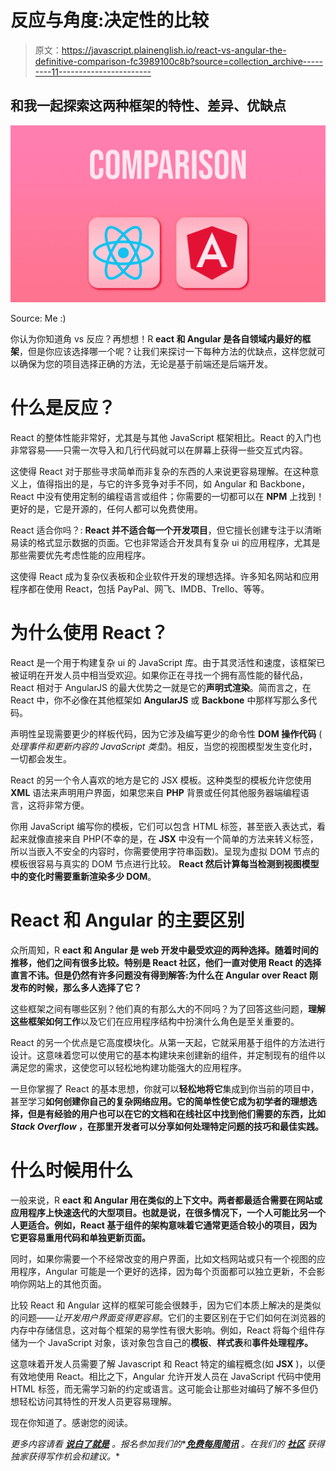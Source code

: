 # 反应与角度:决定性的比较

> 原文：<https://javascript.plainenglish.io/react-vs-angular-the-definitive-comparison-fc3989100c8b?source=collection_archive---------11----------------------->

## 和我一起探索这两种框架的特性、差异、优缺点

![](img/22b7fa822135ad839dc5317a4163306a.png)

Source: Me :)

你认为你知道角 vs 反应？再想想！R **eact 和 Angular 是各自领域内最好的框架**，但是你应该选择哪一个呢？让我们来探讨一下每种方法的优缺点，这样您就可以确保为您的项目选择正确的方法，无论是基于前端还是后端开发。

# 什么是反应？

React 的整体性能非常好，尤其是与其他 JavaScript 框架相比。React 的入门也非常容易——只需一次导入和几行代码就可以在屏幕上获得一些交互式内容。

这使得 React 对于那些寻求简单而非复杂的东西的人来说更容易理解。在这种意义上，值得指出的是，与它的许多竞争对手不同，如 Angular 和 Backbone，React 中没有使用定制的编程语言或组件；你需要的一切都可以在 **NPM** 上找到！更好的是，它是开源的，任何人都可以免费使用。

React 适合你吗？: **React 并不适合每一个开发项目**，但它擅长创建专注于以清晰易读的格式显示数据的页面。它也非常适合开发具有复杂 ui 的应用程序，尤其是那些需要优先考虑性能的应用程序。

这使得 React 成为复杂仪表板和企业软件开发的理想选择。许多知名网站和应用程序都在使用 React，包括 PayPal、网飞、IMDB、Trello、等等。

# 为什么使用 React？

React 是一个用于构建复杂 ui 的 JavaScript 库。由于其灵活性和速度，该框架已被证明在开发人员中相当受欢迎。如果你正在寻找一个拥有高性能的替代品，React 相对于 AngularJS 的最大优势之一就是它的**声明式渲染**。简而言之，在 React 中，你不必像在其他框架如 **AngularJS** 或 **Backbone** 中那样写那么多代码。

声明性呈现需要更少的样板代码，因为它涉及编写更少的命令性 **DOM 操作代码** ( *处理事件和更新内容的 JavaScript 类型*)。相反，当您的视图模型发生变化时，一切都会发生。

React 的另一个令人喜欢的地方是它的 JSX 模板。这种类型的模板允许您使用 **XML** 语法来声明用户界面，如果您来自 **PHP** 背景或任何其他服务器端编程语言，这将非常方便。

你用 JavaScript 编写你的模板，它们可以包含 HTML 标签，甚至嵌入表达式，看起来就像直接来自 PHP(不幸的是，在 **JSX** 中没有一个简单的方法来转义标签，所以当嵌入不安全的内容时，你需要使用字符串函数)。呈现为虚拟 DOM 节点的模板很容易与真实的 DOM 节点进行比较。 **React 然后计算每当检测到视图模型中的变化时需要重新渲染多少 DOM**。

# React 和 Angular 的主要区别

众所周知，R **eact 和 Angular 是 web 开发中最受欢迎的两种选择。随着时间的推移，他们之间有很多比较。特别是 React 社区，他们一直对使用 React 的选择直言不讳。但是仍然有许多问题没有得到解答:**为什么在 Angular over React 刚发布的时候，那么多人选择了它？****

这些框架之间有哪些区别？他们真的有那么大的不同吗？为了回答这些问题，**理解这些框架如何工作**以及它们在应用程序结构中扮演什么角色是至关重要的。

React 的另一个优点是它高度模块化。从第一天起，它就采用基于组件的方法进行设计。这意味着您可以使用它的基本构建块来创建新的组件，并定制现有的组件以满足您的需求，这使您可以轻松地构建功能强大的应用程序。

一旦你掌握了 React 的基本思想，你就可以**轻松地将它**集成到你当前的项目中，甚至学习**如何创建你自己的复杂网络应用。它的简单性使它成为初学者的理想选择，但是有经验的用户也可以在它的文档和在线社区中找到他们需要的东西，比如 *Stack Overflow* ，在那里开发者可以分享如何处理特定问题的技巧和最佳实践。**

# 什么时候用什么

一般来说，R **eact 和 Angular 用在类似的上下文中。两者都最适合需要在网站或应用程序上快速迭代的大型项目。也就是说，在很多情况下，一个人可能比另一个人更适合。例如，React 基于组件的架构意味着它通常更适合较小的项目，因为它更容易重用代码和单独更新页面。**

同时，如果你需要一个不经常改变的用户界面，比如文档网站或只有一个视图的应用程序，Angular 可能是一个更好的选择，因为每个页面都可以独立更新，不会影响你网站上的其他页面。

比较 React 和 Angular 这样的框架可能会很棘手，因为它们本质上解决的是类似的问题——*让开发用户界面变得更容易*。它们的主要区别在于它们如何在浏览器的内存中存储信息，这对每个框架的易学性有很大影响。例如，React 将每个组件存储为一个 JavaScript 对象，该对象包含自己的**模板**、**样式表**和**事件处理程序。**

这意味着开发人员需要了解 Javascript 和 React 特定的编程概念(如 **JSX** )，以便有效地使用 React。相比之下，Angular 允许开发人员在 JavaScript 代码中使用 HTML 标签，而无需学习新的约定或语言。这可能会让那些对编码了解不多但仍想轻松访问其特性的开发人员更容易理解。

现在你知道了。感谢您的阅读。

*更多内容请看* [***说白了就是***](http://plainenglish.io/) *。报名参加我们的**[***免费每周简讯***](http://newsletter.plainenglish.io/) *。在我们的* [***社区***](https://discord.gg/GtDtUAvyhW) *获得独家获得写作机会和建议。**